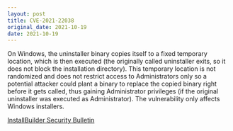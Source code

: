 ```yaml
---
layout: post
title: CVE-2021-22038
original_date: 2021-10-19
date: 2021-10-19
---
```


On Windows, the uninstaller binary copies itself to a fixed temporary location, which is then executed (the originally called uninstaller exits, so it does not block the installation directory). This temporary location is not randomized and does not restrict access to Administrators only so a potential attacker could plant a binary to replace the copied binary right before it gets called, thus gaining Administrator privileges (if the original uninstaller was executed as Administrator). The vulnerability only affects Windows installers.

[InstallBuilder Security Bulletin](https://blog.installbuilder.com/2021/10/installbuilder-2160-released.html)